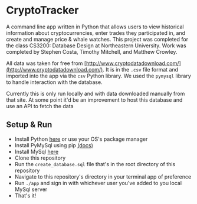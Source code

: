 # CryptoTracker

A command line app written in Python that allows users to view historical information about cryptocurrencies, enter trades they participated in, and create and manage price & whale watches.
This project was completed for the class CS3200: Database Design at Northeastern University. Work was completed by Stephen Costa, Timothy Mitchell, and Matthew Crowley.

All data was taken for free from [http://www.cryptodatadownload.com/](http://www.cryptodatadownload.com/). It is in the `.csv` file format and imported into the app via the `csv` Python library. We used the `pymysql` library to handle interaction with the database.

Currently this is only run locally and with data downloaded manually from that site. At some point it'd be an improvement to host this database and use an API to fetch the data

## Setup & Run
- Install Python [here]([https://www.python.org/downloads/](https://www.python.org/downloads/)) or use your OS's package manager
- Install PyMySql using pip [(docs)]([https://pymysql.readthedocs.io/en/latest/user/installation.html](https://pymysql.readthedocs.io/en/latest/user/installation.html))
- Install MySql [here]([https://www.mysql.com/downloads/](https://www.mysql.com/downloads/))
- Clone this repository
- Run the `create_database.sql` file that's in the root directory of this repository
- Navigate to this repository's directory in your terminal app of preference
- Run `./app` and sign in with whichever user you've added to you local MySql server
- That's it!
